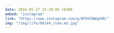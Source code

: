 ```yaml
---
date: 2016-05-27 15:20:09 +0200
embed: "instagram"
link: "https://www.instagram.com/p/BF6VSNWqd4R/"
img: "/img/life/00144_item.md.jpg"
---
```

